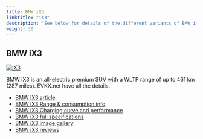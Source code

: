 ```yaml
---
title: BMW iX3
linktitle: "iX3"
description: "See below for details of the different variants of BMW iX3"
weight: 30
---
```

## BMW iX3

<a href="/models/bmw/ix3/ix3/"><img src="https://media.evkx.net/multimedia/models/bmw/ix3/ix3/main_1_st.jpg" class="img-fluid" alt="iX3" ></a>

BMW iX3 is an all-electric premium SUV with a WLTP range of up to 461 km (287 miles). EVKX.net have all the details. 

- [BMW iX3 article](/models/bmw/ix3/ix3/)
- [BMW iX3 Range & consumption info](/models/bmw/ix3/ix3/rangeandconsumption)
- [BMW iX3 Charging curve and performance](/models/bmw/ix3/ix3/chargingcurve)
- [BMW iX3 full specifications](/models/bmw/ix3/ix3/specifications)
- [BMW iX3 image gallery](/models/bmw/ix3/ix3/gallery)
- [BMW iX3 reviews](/models/bmw/ix3/ix3/reviews)

